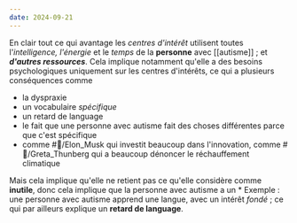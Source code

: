 ```yaml
---
date: 2024-09-21
---
```

En clair tout ce qui avantage les *centres d'intérêt* utilisent toutes l'*intelligence, l'énergie* et le *temps* de la **personne** avec [[autisme]] ; et ***d'autres ressources***. Cela implique notamment qu'elle a des besoins psychologiques uniquement sur les centres d'intérêts, ce qui a plusieurs conséquences comme
- la dyspraxie
- un vocabulaire *spécifique*
- un retard de language 
- le fait que une personne avec autisme fait des choses différentes parce que c'est spécifique
- comme #👤/Elon_Musk qui investit beaucoup dans l'innovation, comme #👤/Greta_Thunberg qui a beaucoup dénoncer le réchauffement climatique 


Mais cela implique qu'elle ne retient pas ce qu'elle considère comme **inutile**, donc cela implique que la personne avec autisme a un *
Exemple : une personne avec autisme apprend une langue, avec un intérêt *fondé* ; ce qui par ailleurs explique un **retard de language**.